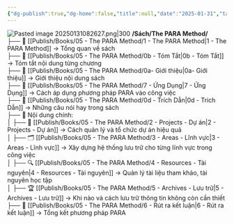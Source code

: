 ```yaml
---
{"dg-publish":true,"dg-home":false,"title":null,"date":"2025-01-31","tags":["book","books/the-para-method"],"dg-path":"Books/05 - The PARA Method/0 - Index - Cấu trúc sách.md","permalink":"/books/05-the-para-method/0-index-cau-truc-sach/","dgPassFrontmatter":true,"updated":"2025-02-16T23:00:44.070+07:00"}
---
```



![Pasted image 20250131082627.png|300](/img/user/src/Pasted%20image%2020250131082627.png)
**/Sách/The PARA Method/**  
├── 📖 [[Publish/Books/05 - The PARA Method/1 - The PARA Method\|1 - The PARA Method]] → Tổng quan về sách  
├── 📝 [[Publish/Books/05 - The PARA Method/0b - Tóm Tắt\|0b - Tóm Tắt]] → Tóm tắt nội dung từng chương  
├── 📝 [[Publish/Books/05 - The PARA Method/0a- Giới thiệu\|0a- Giới thiệu]] → Giới thiệu nội dung sách  
├── 🎯 [[Publish/Books/05 - The PARA Method/7 - Ứng Dụng\|7 - Ứng Dụng]] → Cách áp dụng phương pháp PARA vào công việc  
├── 💬 [[Publish/Books/05 - The PARA Method/0d - Trích Dẫn\|0d - Trích Dẫn]] → Những câu nói hay trong sách  
├── 📖 Nội dung chính:  
│ ├── 📂 [[Publish/Books/05 - The PARA Method/2 - Projects - Dự án\|2 - Projects - Dự án]] → Cách quản lý và tổ chức dự án hiệu quả  
│ ├── 🗂️ [[Publish/Books/05 - The PARA Method/3 - Areas - Lĩnh vực\|3 - Areas - Lĩnh vực]] → Xây dựng hệ thống lưu trữ cho từng lĩnh vực trong công việc  
│ ├── 🔍 [[Publish/Books/05 - The PARA Method/4 - Resources - Tài nguyên\|4 - Resources - Tài nguyên]] → Quản lý tài liệu tham khảo, tài nguyên học tập  
│ ├── 🏆 [[Publish/Books/05 - The PARA Method/5 - Archives - Lưu trữ\|5 - Archives - Lưu trữ]] → Khi nào và cách lưu trữ thông tin không còn cần thiết  
├── 🎯 [[Publish/Books/05 - The PARA Method/6 - Rút ra kết luận\|6 - Rút ra kết luận]] → Tổng kết phương pháp PARA